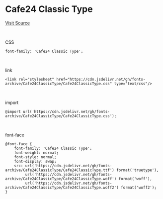 # Cafe24 Classic Type

[Visit Source](https://fonts.cafe24.com/)

&nbsp;

CSS

```
font-family: 'Cafe24 Classic Type';
```

&nbsp;

link

```
<link rel="stylesheet" href="https://cdn.jsdelivr.net/gh/fonts-archive/Cafe24ClassicType/Cafe24ClassicType.css" type="text/css"/>
```

&nbsp;

import

```
@import url('https://cdn.jsdelivr.net/gh/fonts-archive/Cafe24ClassicType/Cafe24ClassicType.css');
```

&nbsp;

font-face

```
@font-face {
    font-family: 'Cafe24 Classic Type';
    font-weight: normal;
    font-style: normal;
    font-display: swap;
    src: url('https://cdn.jsdelivr.net/gh/fonts-archive/Cafe24ClassicType/Cafe24ClassicType.ttf') format('truetype'),
         url('https://cdn.jsdelivr.net/gh/fonts-archive/Cafe24ClassicType/Cafe24ClassicType.woff') format('woff'),
         url('https://cdn.jsdelivr.net/gh/fonts-archive/Cafe24ClassicType/Cafe24ClassicType.woff2') format('woff2');
}
```
